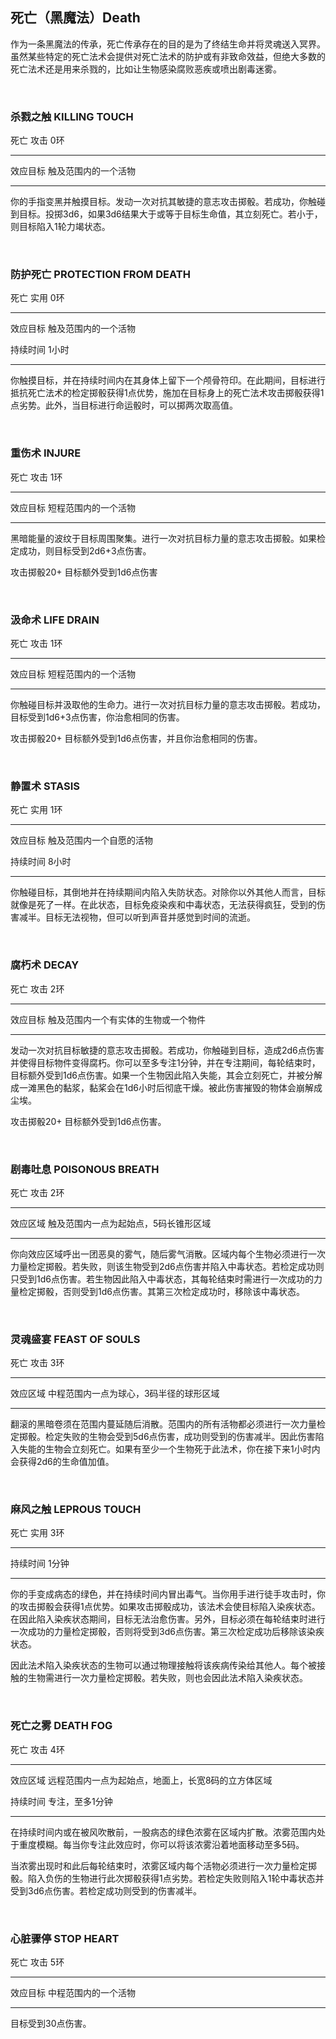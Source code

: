 ## 死亡（黑魔法）Death

作为一条黑魔法的传承，死亡传承存在的目的是为了终结生命并将灵魂送入冥界。虽然某些特定的死亡法术会提供对死亡法术的防护或有非致命效益，但绝大多数的死亡法术还是用来杀戮的，比如让生物感染腐败恶疾或喷出剧毒迷雾。

 

### 杀戮之触 KILLING TOUCH

死亡 攻击 0环

------------------------------------------------------------------------

效应目标 触及范围内的一个活物

------------------------------------------------------------------------

你的手指变黑并触摸目标。发动一次对抗其敏捷的意志攻击掷骰。若成功，你触碰到目标。投掷3d6，如果3d6结果大于或等于目标生命值，其立刻死亡。若小于，则目标陷入1轮力竭状态。

 

### 防护死亡 PROTECTION FROM DEATH

死亡 实用 0环

------------------------------------------------------------------------

效应目标 触及范围内的一个活物

持续时间 1小时

------------------------------------------------------------------------

你触摸目标，并在持续时间内在其身体上留下一个颅骨符印。在此期间，目标进行抵抗死亡法术的检定掷骰获得1点优势，施加在目标身上的死亡法术攻击掷骰获得1点劣势。此外，当目标进行命运骰时，可以掷两次取高值。

 

### 重伤术 INJURE

死亡 攻击 1环

------------------------------------------------------------------------

效应目标 短程范围内的一个活物

------------------------------------------------------------------------

黑暗能量的波纹于目标周围聚集。进行一次对抗目标力量的意志攻击掷骰。如果检定成功，则目标受到2d6+3点伤害。

攻击掷骰20+ 目标额外受到1d6点伤害

 

### 汲命术 LIFE DRAIN

死亡 攻击 1环

------------------------------------------------------------------------

效应目标 短程范围内的一个活物

------------------------------------------------------------------------

你触碰目标并汲取他的生命力。进行一次对抗目标力量的意志攻击掷骰。若成功，目标受到1d6+3点伤害，你治愈相同的伤害。

攻击掷骰20+ 目标额外受到1d6点伤害，并且你治愈相同的伤害。

 

### 静置术 STASIS

死亡 实用 1环

------------------------------------------------------------------------

效应目标 触及范围内一个自愿的活物

持续时间 8小时

------------------------------------------------------------------------

你触碰目标，其倒地并在持续期间内陷入失防状态。对除你以外其他人而言，目标就像是死了一样。在此状态，目标免疫染疾和中毒状态，无法获得疯狂，受到的伤害减半。目标无法视物，但可以听到声音并感觉到时间的流逝。

 

### 腐朽术 DECAY

死亡 攻击 2环

------------------------------------------------------------------------

效应目标 触及范围内一个有实体的生物或一个物件

------------------------------------------------------------------------

发动一次对抗目标敏捷的意志攻击掷骰。若成功，你触碰到目标，造成2d6点伤害并使得目标物件变得腐朽。你可以至多专注1分钟，并在专注期间，每轮结束时，目标额外受到1d6点伤害。如果一个生物因此陷入失能，其会立刻死亡，并被分解成一滩黑色的黏浆，黏桨会在1d6小时后彻底干燥。被此伤害摧毁的物体会崩解成尘埃。

攻击掷骰20+ 目标额外受到1d6点伤害。

 

### 剧毒吐息 POISONOUS BREATH

死亡 攻击 2环

------------------------------------------------------------------------

效应区域 触及范围内一点为起始点，5码长锥形区域

------------------------------------------------------------------------

你向效应区域呼出一团恶臭的雾气，随后雾气消散。区域内每个生物必须进行一次力量检定掷骰。若失败，则该生物受到2d6点伤害并陷入中毒状态。若检定成功则只受到1d6点伤害。若生物因此陷入中毒状态，其每轮结束时需进行一次成功的力量检定掷骰，否则受到1d6点伤害。其第三次检定成功时，移除该中毒状态。

 

### 灵魂盛宴 FEAST OF SOULS

死亡 攻击 3环

------------------------------------------------------------------------

效应区域 中程范围内一点为球心，3码半径的球形区域

------------------------------------------------------------------------

翻滚的黑暗卷须在范围内蔓延随后消散。范围内的所有活物都必须进行一次力量检定掷骰。检定失败的生物会受到5d6点伤害，成功则受到的伤害减半。因此伤害陷入失能的生物会立刻死亡。如果有至少一个生物死于此法术，你在接下来1小时内会获得2d6的生命值加值。

 

### 麻风之触 LEPROUS TOUCH

死亡 实用 3环

------------------------------------------------------------------------

持续时间 1分钟

------------------------------------------------------------------------

你的手变成病态的绿色，并在持续时间内冒出毒气。当你用手进行徒手攻击时，你的攻击掷骰会获得1点优势。如果攻击掷骰成功，该法术会使目标陷入染疾状态。在因此陷入染疾状态期间，目标无法治愈伤害。另外，目标必须在每轮结束时进行一次成功的力量检定掷骰，否则将受到3d6点伤害。第三次检定成功后移除该染疾状态。

因此法术陷入染疾状态的生物可以通过物理接触将该疾病传染给其他人。每个被接触的生物需进行一次力量检定掷骰。若失败，则也会因此法术陷入染疾状态。

 

### 死亡之雾 DEATH FOG

死亡 攻击 4环

------------------------------------------------------------------------

效应区域 远程范围内一点为起始点，地面上，长宽8码的立方体区域

持续时间 专注，至多1分钟

------------------------------------------------------------------------

在持续时间内或在被风吹散前，一股病态的绿色浓雾在区域内扩散。浓雾范围内处于重度模糊。每当你专注此效应时，你可以将该浓雾沿着地面移动至多5码。

当浓雾出现时和此后每轮结束时，浓雾区域内每个活物必须进行一次力量检定掷骰。陷入负伤的生物进行此次掷骰获得1点劣势。若检定失败则陷入1轮中毒状态并受到3d6点伤害。若检定成功则受到的伤害减半。

 

### 心脏骤停 STOP HEART

死亡 攻击 5环

------------------------------------------------------------------------

效应目标 中程范围内的一个活物

------------------------------------------------------------------------

目标受到30点伤害。

 
